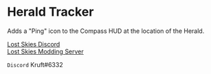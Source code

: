 # Herald Tracker

Adds a "Ping" icon to the Compass HUD at the location of the Herald.

[Lost Skies Discord](https://discord.gg/QWtTAnbvqz)  
[Lost Skies Modding Server](https://discord.gg/zVXAPcHqDV)  

`Discord` Kruft#6332  
